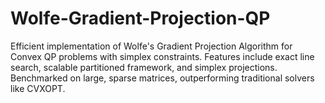 # Wolfe-Gradient-Projection-QP
Efficient implementation of Wolfe's Gradient Projection Algorithm for Convex QP problems with simplex constraints. Features include exact line search, scalable partitioned framework, and simplex projections. Benchmarked on large, sparse matrices, outperforming traditional solvers like CVXOPT.
